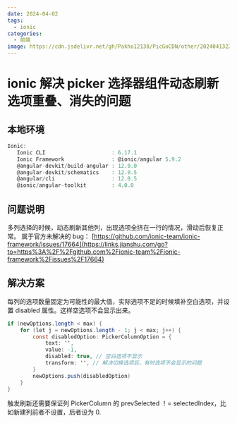 ```yaml
---
date: 2024-04-02
tags:
  - ionic
categories:
  - 前端
image: https://cdn.jsdelivr.net/gh/Pakho12138/PicGoCDN/other/202404132207985.png
---
```


# ionic 解决 picker 选择器组件动态刷新选项重叠、消失的问题

## 本地环境

```dart
Ionic:
   Ionic CLI                     : 6.17.1
   Ionic Framework               : @ionic/angular 5.9.2
   @angular-devkit/build-angular : 12.0.0
   @angular-devkit/schematics    : 12.0.5
   @angular/cli                  : 12.0.5
   @ionic/angular-toolkit        : 4.0.0
```

## 问题说明

多列选择的时候，动态刷新其他列，出现选项全挤在一行的情况，滑动后恢复正常。 属于官方未解决的 bug： [https://github.com/ionic-team/ionic-framework/issues/17664](https://links.jianshu.com/go?to=https%3A%2F%2Fgithub.com%2Fionic-team%2Fionic-framework%2Fissues%2F17664)

## 解决方案

每列的选项数量固定为可能性的最大值，实际选项不足的时候填补空白选项，并设置 disabled 属性。这样空选项不会显示出来。

```csharp
if (newOptions.length < max) {
    for (let j = newOptions.length - 1; j < max; j++) {
        const disabledOption: PickerColumnOption = {
            text: '',
            value: -1,
            disabled: true, // 空白选项不显示
            transform: '', // 解决切换选项后，有时选项不会显示的问题
        }
        newOptions.push(disabledOption)
    }
}
```

触发刷新还需要保证列 PickerColumn 的 prevSelected ！= selectedIndex，比如新建列前者不设置，后者设为 0.
